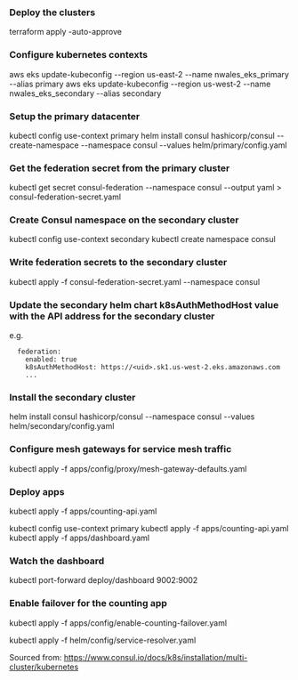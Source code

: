 
### Deploy the clusters

terraform apply -auto-approve

### Configure kubernetes contexts
aws eks update-kubeconfig --region us-east-2 --name nwales_eks_primary --alias primary
aws eks update-kubeconfig --region us-west-2 --name nwales_eks_secondary --alias secondary


### Setup the primary datacenter

kubectl config use-context primary
helm install consul hashicorp/consul --create-namespace --namespace consul --values helm/primary/config.yaml


### Get the federation secret from the primary cluster

kubectl get secret consul-federation --namespace consul --output yaml > consul-federation-secret.yaml

### Create Consul namespace on the secondary cluster

kubectl config use-context secondary
kubectl create namespace consul

### Write federation secrets to the secondary cluster 

kubectl apply -f consul-federation-secret.yaml --namespace consul

### Update the secondary helm chart k8sAuthMethodHost value with the API address for the secondary cluster

e.g. 

```
  federation:
    enabled: true
    k8sAuthMethodHost: https://<uid>.sk1.us-west-2.eks.amazonaws.com
    ...
```

### Install the secondary cluster

helm install consul hashicorp/consul --namespace consul --values helm/secondary/config.yaml


### Configure mesh gateways for service mesh traffic

kubectl apply -f apps/config/proxy/mesh-gateway-defaults.yaml


### Deploy apps

kubectl apply -f apps/counting-api.yaml

kubectl config use-context primary
kubectl apply -f apps/counting-api.yaml
kubectl apply -f apps/dashboard.yaml

### Watch the dashboard
kubectl port-forward deploy/dashboard 9002:9002

### Enable failover for the counting app
kubectl apply -f apps/config/enable-counting-failover.yaml



kubectl apply -f helm/config/service-resolver.yaml



Sourced from: https://www.consul.io/docs/k8s/installation/multi-cluster/kubernetes
